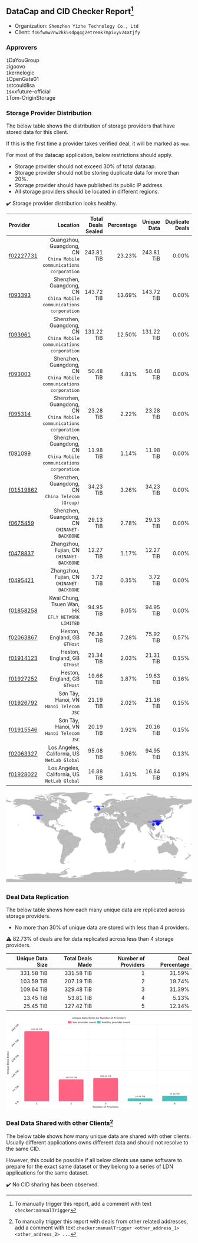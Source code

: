 ## DataCap and CID Checker Report[^1]
 - Organization: `Shenzhen Yizhe Technology Co., Ltd`
 - Client: `f16fwmw2nw2kk5sdpq4g2etremk7mpivyv24atjfy`
### Approvers
`1`DaYouGroup<br/>`2`igoovo<br/>`1`kernelogic<br/>`1`OpenGate01<br/>`1`stcouldlisa<br/>`1`sxxfuture-official<br/>`1`Tom-OriginStorage

### Storage Provider Distribution
The below table shows the distribution of storage providers that have stored data for this client.

If this is the first time a provider takes verified deal, it will be marked as `new`.

For most of the datacap application, below restrictions should apply.
 - Storage provider should not exceed 30% of total datacap.
 - Storage provider should not be storing duplicate data for more than 20%.
 - Storage provider should have published its public IP address.
 - All storage providers should be located in different regions.

✔️ Storage provider distribution looks healthy.

| Provider                                              |                                                               Location | Total Deals Sealed | Percentage | Unique Data | Duplicate Deals |
| :---------------------------------------------------- | ---------------------------------------------------------------------: | -----------------: | ---------: | ----------: | --------------: |
| [f02227731](https://filfox.info/en/address/f02227731) | Guangzhou, Guangdong, CN<br/>`China Mobile communications corporation` |         243.81 TiB |     23.23% |  243.81 TiB |           0.00% |
| [f093393](https://filfox.info/en/address/f093393)     |  Shenzhen, Guangdong, CN<br/>`China Mobile communications corporation` |         143.72 TiB |     13.69% |  143.72 TiB |           0.00% |
| [f093961](https://filfox.info/en/address/f093961)     |  Shenzhen, Guangdong, CN<br/>`China Mobile communications corporation` |         131.22 TiB |     12.50% |  131.22 TiB |           0.00% |
| [f093003](https://filfox.info/en/address/f093003)     |  Shenzhen, Guangdong, CN<br/>`China Mobile communications corporation` |          50.48 TiB |      4.81% |   50.48 TiB |           0.00% |
| [f095314](https://filfox.info/en/address/f095314)     |  Shenzhen, Guangdong, CN<br/>`China Mobile communications corporation` |          23.28 TiB |      2.22% |   23.28 TiB |           0.00% |
| [f091099](https://filfox.info/en/address/f091099)     |  Shenzhen, Guangdong, CN<br/>`China Mobile communications corporation` |          11.98 TiB |      1.14% |   11.98 TiB |           0.00% |
| [f01519862](https://filfox.info/en/address/f01519862) |                    Shenzhen, Guangdong, CN<br/>`China Telecom (Group)` |          34.23 TiB |      3.26% |   34.23 TiB |           0.00% |
| [f0675459](https://filfox.info/en/address/f0675459)   |                        Shenzhen, Guangdong, CN<br/>`CHINANET-BACKBONE` |          29.13 TiB |      2.78% |   29.13 TiB |           0.00% |
| [f0478837](https://filfox.info/en/address/f0478837)   |                          Zhangzhou, Fujian, CN<br/>`CHINANET-BACKBONE` |          12.27 TiB |      1.17% |   12.27 TiB |           0.00% |
| [f0495421](https://filfox.info/en/address/f0495421)   |                          Zhangzhou, Fujian, CN<br/>`CHINANET-BACKBONE` |           3.72 TiB |      0.35% |    3.72 TiB |           0.00% |
| [f01858258](https://filfox.info/en/address/f01858258) |                   Kwai Chung, Tsuen Wan, HK<br/>`EFLY NETWORK LIMITED` |          94.95 TiB |      9.05% |   94.95 TiB |           0.00% |
| [f02063867](https://filfox.info/en/address/f02063867) |                                       Heston, England, GB<br/>`GTHost` |          76.36 TiB |      7.28% |   75.92 TiB |           0.57% |
| [f01914123](https://filfox.info/en/address/f01914123) |                                       Heston, England, GB<br/>`GTHost` |          21.34 TiB |      2.03% |   21.31 TiB |           0.15% |
| [f01927252](https://filfox.info/en/address/f01927252) |                                       Heston, England, GB<br/>`GTHost` |          19.66 TiB |      1.87% |   19.63 TiB |           0.16% |
| [f01926792](https://filfox.info/en/address/f01926792) |                             Sơn Tây, Hanoi, VN<br/>`Hanoi Telecom JSC` |          21.19 TiB |      2.02% |   21.16 TiB |           0.15% |
| [f01915546](https://filfox.info/en/address/f01915546) |                             Sơn Tây, Hanoi, VN<br/>`Hanoi Telecom JSC` |          20.19 TiB |      1.92% |   20.16 TiB |           0.15% |
| [f02063327](https://filfox.info/en/address/f02063327) |                        Los Angeles, California, US<br/>`NetLab Global` |          95.08 TiB |      9.06% |   94.95 TiB |           0.13% |
| [f01928022](https://filfox.info/en/address/f01928022) |                        Los Angeles, California, US<br/>`NetLab Global` |          16.88 TiB |      1.61% |   16.84 TiB |           0.19% |

<img src="https://raw.githubusercontent.com/data-preservation-programs/filplus-checker-assets/main/filecoin-project/filecoin-plus-large-datasets/issues/1017/1692064054711.png"/>

### Deal Data Replication
The below table shows how each many unique data are replicated across storage providers.

- No more than 30% of unique data are stored with less than 4 providers.

⚠️ 82.73% of deals are for data replicated across less than 4 storage providers.

| Unique Data Size | Total Deals Made | Number of Providers | Deal Percentage |
| ---------------: | ---------------: | ------------------: | --------------: |
|       331.58 TiB |       331.58 TiB |                   1 |          31.59% |
|       103.59 TiB |       207.19 TiB |                   2 |          19.74% |
|       109.64 TiB |       329.48 TiB |                   3 |          31.39% |
|        13.45 TiB |        53.81 TiB |                   4 |           5.13% |
|        25.45 TiB |       127.42 TiB |                   5 |          12.14% |

<img src="https://raw.githubusercontent.com/data-preservation-programs/filplus-checker-assets/main/filecoin-project/filecoin-plus-large-datasets/issues/1017/1692064055373.png"/>

### Deal Data Shared with other Clients[^3]
The below table shows how many unique data are shared with other clients.
Usually different applications owns different data and should not resolve to the same CID.

However, this could be possible if all below clients use same software to prepare for the exact same dataset or they belong to a series of LDN applications for the same dataset.

✔️ No CID sharing has been observed.

[^1]: To manually trigger this report, add a comment with text `checker:manualTrigger`

[^2]: Deals from those addresses are combined into this report as they are specified with `checker:manualTrigger`

[^3]: To manually trigger this report with deals from other related addresses, add a comment with text `checker:manualTrigger <other_address_1> <other_address_2> ...`
